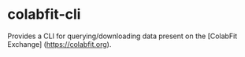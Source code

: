 # colabfit-cli
Provides a CLI for querying/downloading data present on the [ColabFit Exchange] (https://colabfit.org).


